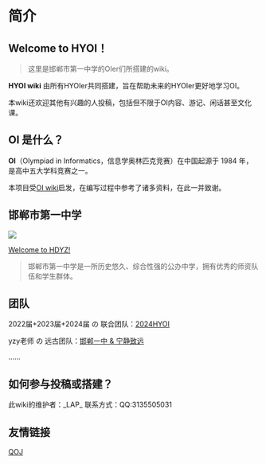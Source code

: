 # 简介

## **Welcome to HYOI！**

> 这里是邯郸市第一中学的OIer们所搭建的wiki。

**HYOI wiki** 由所有HYOIer共同搭建，旨在帮助未来的HYOIer更好地学习OI。

本wiki还欢迎其他有兴趣的人投稿，包括但不限于OI内容、游记、闲话甚至文化课。

## OI 是什么？

**OI**（Olympiad in Informatics，信息学奥林匹克竞赛）在中国起源于 1984 年，是高中五大学科竞赛之一。

本项目受[OI wiki](https://oi-wiki.org/)启发，在编写过程中参考了诸多资料，在此一并致谢。

## 邯郸市第一中学

![](https://cdn.luogu.com.cn/upload/image_hosting/5f7j5dps.png)

[Welcome to HDYZ!](http://221.193.217.146)

> 邯郸市第一中学是一所历史悠久、综合性强的公办中学，拥有优秀的师资队伍和学生群体。

## 团队

2022届+2023届+2024届 の 联合团队：[2024HYOI](https://www.luogu.com.cn/team/74955)

yzy老师 の 远古团队：[邯郸一中 & 宁静致远](https://www.luogu.com.cn/team/36049)

……

## 如何参与投稿或搭建？

此wiki的维护者：\_LAP\_
联系方式：QQ:3135505031

## 友情链接

[QOJ](https://qoj.ac/)